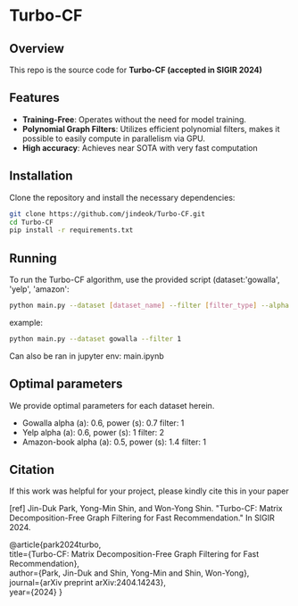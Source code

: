 # Turbo-CF

## Overview
This repo is the source code for **Turbo-CF (accepted in SIGIR 2024)**

## Features
- **Training-Free**: Operates without the need for model training.
- **Polynomial Graph Filters**: Utilizes efficient polynomial filters, makes it possible to easily compute in parallelism via GPU.
- **High accuracy**: Achieves near SOTA with very fast computation
  
## Installation
Clone the repository and install the necessary dependencies:
```bash
git clone https://github.com/jindeok/Turbo-CF.git
cd Turbo-CF
pip install -r requirements.txt
```

## Running
To run the Turbo-CF algorithm, use the provided script (dataset:'gowalla', 'yelp', 'amazon':

```bash
python main.py --dataset [dataset_name] --filter [filter_type] --alpha [alpha] --power [power]
```
example:
```bash
python main.py --dataset gowalla --filter 1
```

Can also be ran in jupyter env: main.ipynb

## Optimal parameters
We provide optimal parameters for each dataset herein.

- Gowalla
alpha (a): 0.6, power (s): 0.7 filter: 1
- Yelp
alpha (a): 0.6, power (s): 1 filter: 2
- Amazon-book
alpha (a): 0.5, power (s): 1.4 filter: 1


## Citation
If this work was helpful for your project, please kindly cite this in your paper

[ref] Jin-Duk Park, Yong-Min Shin, and Won-Yong Shin. "Turbo-CF: Matrix Decomposition-Free Graph Filtering for Fast Recommendation." In SIGIR 2024.   

@article{park2024turbo,    
  title={Turbo-CF: Matrix Decomposition-Free Graph Filtering for Fast Recommendation},   
  author={Park, Jin-Duk and Shin, Yong-Min and Shin, Won-Yong},   
  journal={arXiv preprint arXiv:2404.14243},   
  year={2024}
}

